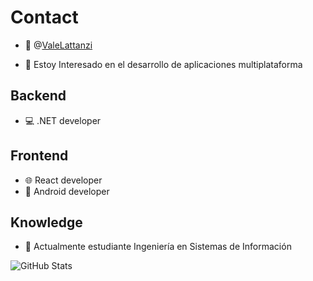 # Contact
- 👋 @<a href="https://www.instagram.com/valelattanzi/">ValeLattanzi</a>
    
- 🎯 Estoy Interesado en el desarrollo de aplicaciones multiplataforma

## Backend
- 💻 .NET developer
## Frontend
- 🌐 React developer
- 📱 Android developer

## Knowledge
- 🌱 Actualmente estudiante Ingeniería en Sistemas de Información

![GitHub Stats](https://github-readme-stats.vercel.app/api/top-langs/?username=ValeLattanzi&theme=yeblu&show_icons=true&hide_border=true&layout=compact)

